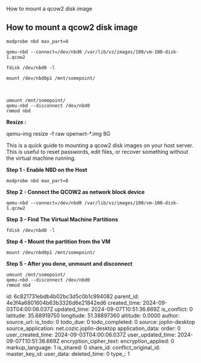 How to mount a qcow2 disk image

## How to mount a qcow2 disk image

```
modprobe nbd max_part=8
```

```
qemu-nbd --connect=/dev/nbd0 /var/lib/vz/images/100/vm-100-disk-1.qcow2
```

```
fdisk /dev/nbd0 -l
```

```
mount /dev/nbd0p1 /mnt/somepoint/
```

&nbsp;

```
umount /mnt/somepoint/
qemu-nbd --disconnect /dev/nbd0
rmmod nbd
```

**Resize :** 

qemu-img resize -f raw openwrt-\*.img 8G

This is a quick guide to mounting a qcow2 disk images on your host server. This is useful to reset passwords, edit files, or recover something without the virtual machine running.

**Step 1 - Enable NBD on the Host**

```
modprobe nbd max_part=8
```

**Step 2 - Connect the QCOW2 as network block device**

```
qemu-nbd --connect=/dev/nbd0 /var/lib/vz/images/100/vm-100-disk-1.qcow2
```

**Step 3 - Find The Virtual Machine Partitions**

```
fdisk /dev/nbd0 -l
```

**Step 4 - Mount the partition from the VM**

```
mount /dev/nbd0p1 /mnt/somepoint/
```

**Step 5 - After you done, unmount and disconnect**

```
umount /mnt/somepoint/
qemu-nbd --disconnect /dev/nbd0
rmmod nbd
```

id: 6c821731ebdb4b02bc3d5c0b1c994082
parent_id: 4e3f4a6801604b63b3326d6e21842ed6
created_time: 2024-09-03T04:00:06.037Z
updated_time: 2024-09-07T10:51:36.669Z
is_conflict: 0
latitude: 35.68919750
longitude: 51.38897360
altitude: 0.0000
author: 
source_url: 
is_todo: 0
todo_due: 0
todo_completed: 0
source: joplin-desktop
source_application: net.cozic.joplin-desktop
application_data: 
order: 0
user_created_time: 2024-09-03T04:00:06.037Z
user_updated_time: 2024-09-07T10:51:36.669Z
encryption_cipher_text: 
encryption_applied: 0
markup_language: 1
is_shared: 0
share_id: 
conflict_original_id: 
master_key_id: 
user_data: 
deleted_time: 0
type_: 1